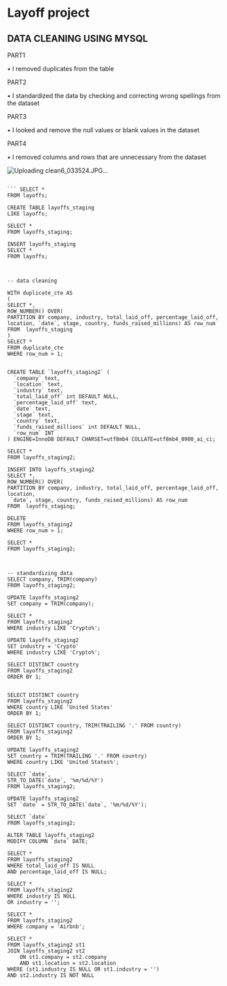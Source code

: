 
# Layoff project

## DATA CLEANING USING MYSQL

PART1 

• I removed duplicates from the table 

PART2 

• I standardized the data by checking and correcting wrong spellings from the dataset

PART3

• I looked and remove the null values or blank values in the dataset

PART4

• I removed columns and rows that are unnecessary from the dataset 

![Uploading clean6_033524.JPG…]()


``` CREATE DATABASE legend;

``` SELECT *
FROM layoffs;

CREATE TABLE layoffs_staging
LIKE layoffs;

SELECT *
FROM layoffs_staging;

INSERT layoffs_staging
SELECT *
FROM layoffs;



-- data cleaning

WITH duplicate_cte AS 
(
SELECT *,
ROW_NUMBER() OVER(
PARTITION BY company, industry, total_laid_off, percentage_laid_off, location, `date`, stage, country, funds_raised_millions) AS row_num
FROM  layoffs_staging
)
SELECT *
FROM duplicate_cte
WHERE row_num > 1;


CREATE TABLE `layoffs_staging2` (
  `company` text,
  `location` text,
  `industry` text,
  `total_laid_off` int DEFAULT NULL,
  `percentage_laid_off` text,
  `date` text,
  `stage` text,
  `country` text,
  `funds_raised_millions` int DEFAULT NULL,
  `row_num` INT
) ENGINE=InnoDB DEFAULT CHARSET=utf8mb4 COLLATE=utf8mb4_0900_ai_ci;

SELECT *
FROM layoffs_staging2;

INSERT INTO layoffs_staging2
SELECT *,
ROW_NUMBER() OVER(
PARTITION BY company, industry, total_laid_off, percentage_laid_off, location,
 `date`, stage, country, funds_raised_millions) AS row_num
FROM  layoffs_staging;

DELETE
FROM layoffs_staging2
WHERE row_num > 1;

SELECT *
FROM layoffs_staging2;



-- standardizing data
SELECT company, TRIM(company)
FROM layoffs_staging2;

UPDATE layoffs_staging2
SET company = TRIM(company);

SELECT *
FROM layoffs_staging2
WHERE industry LIKE 'Crypto%';

UPDATE layoffs_staging2
SET industry = 'Crypto'
WHERE industry LIKE 'Crypto%';

SELECT DISTINCT country
FROM layoffs_staging2
ORDER BY 1;


SELECT DISTINCT country
FROM layoffs_staging2
WHERE country LIKE 'United States'
ORDER BY 1;

SELECT DISTINCT country, TRIM(TRAILING '.' FROM country)
FROM layoffs_staging2
ORDER BY 1;

UPDATE layoffs_staging2
SET country = TRIM(TRAILING '.' FROM country)
WHERE country LIKE 'United States%';

SELECT `date`,
STR_TO_DATE(`date`, '%m/%d/%Y')
FROM layoffs_staging2;

UPDATE layoffs_staging2
SET `date` = STR_TO_DATE(`date`, '%m/%d/%Y');

SELECT `date`
FROM layoffs_staging2;

ALTER TABLE layoffs_staging2
MODIFY COLUMN `date` DATE;

SELECT *
FROM layoffs_staging2
WHERE total_laid_off IS NULL
AND percentage_laid_off IS NULL;

SELECT *
FROM layoffs_staging2
WHERE industry IS NULL
OR industry = '';

SELECT *
FROM layoffs_staging2
WHERE company = 'Airbnb';

SELECT *
FROM layoffs_staging2 st1
JOIN layoffs_staging2 st2
	ON st1.company = st2.company
    AND st1.location = st2.location 
WHERE (st1.industry IS NULL OR st1.industry = '')
AND st2.industry IS NOT NULL
```
